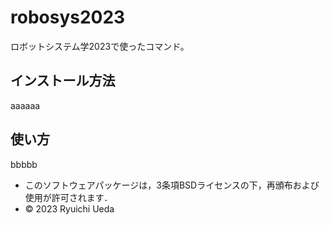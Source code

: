 # robosys2023

ロボットシステム学2023で使ったコマンド。

## インストール方法

aaaaaa

## 使い方

bbbbb


* このソフトウェアパッケージは，3条項BSDライセンスの下，再頒布および使用が許可されます．
* © 2023 Ryuichi Ueda
